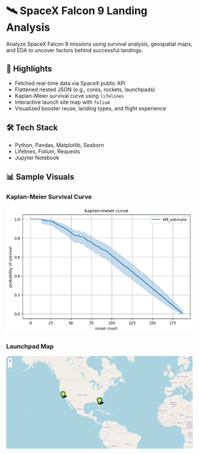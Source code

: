 # 🛰️ SpaceX Falcon 9 Landing Analysis

Analyze SpaceX Falcon 9 missions using survival analysis, geospatial maps, and EDA to uncover factors behind successful landings.

## 🚀 Highlights
- Fetched real-time data via SpaceX public API
- Flattened nested JSON (e.g., cores, rockets, launchpads)
- Kaplan-Meier survival curve using `lifelines`
- Interactive launch site map with `folium`
- Visualized booster reuse, landing types, and flight experience

## 🛠️ Tech Stack
- Python, Pandas, Matplotlib, Seaborn
- Lifelines, Folium, Requests
- Jupyter Notebook

## 📊 Sample Visuals

### Kaplan-Meier Survival Curve
![Kaplan-Meier Curve](plots/kaplan-meier-curve.png)

### Launchpad Map
![Launch Map](plots/launch-map.png)

